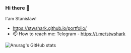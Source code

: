 ### Hi there 👋
I'am Stanislaw!

- https://stwshark.github.io/portfolio/
- 📫 How to reach me: Telegram - https://t.me/stwshark


![Anurag's GitHub stats](https://github-readme-stats.vercel.app/api?username=stwshark&theme=light&show_icons=true)

